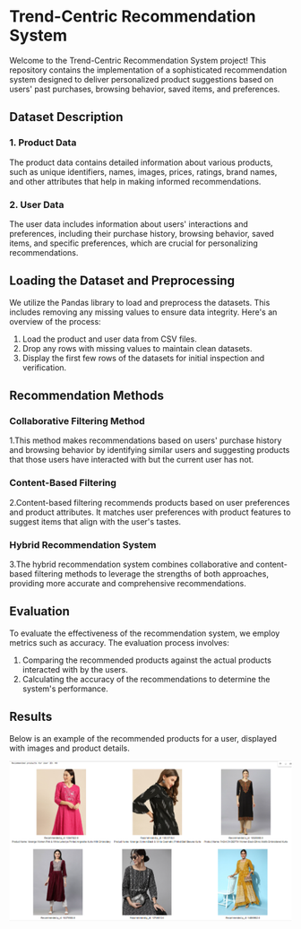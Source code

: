 # Trend-Centric Recommendation System

Welcome to the Trend-Centric Recommendation System project! This repository contains the implementation of a sophisticated recommendation system designed to deliver personalized product suggestions based on users' past purchases, browsing behavior, saved items, and preferences.

## Dataset Description

### 1. Product Data
The product data contains detailed information about various products, such as unique identifiers, names, images, prices, ratings, brand names, and other attributes that help in making informed recommendations.

### 2. User Data
The user data includes information about users' interactions and preferences, including their purchase history, browsing behavior, saved items, and specific preferences, which are crucial for personalizing recommendations.

## Loading the Dataset and Preprocessing

We utilize the Pandas library to load and preprocess the datasets. This includes removing any missing values to ensure data integrity. Here's an overview of the process:

1. Load the product and user data from CSV files.
2. Drop any rows with missing values to maintain clean datasets.
3. Display the first few rows of the datasets for initial inspection and verification.

## Recommendation Methods

### Collaborative Filtering Method
1.This method makes recommendations based on users' purchase history and browsing behavior by identifying similar users and suggesting products that those users have interacted with but the current user has not.

### Content-Based Filtering
2.Content-based filtering recommends products based on user preferences and product attributes. It matches user preferences with product features to suggest items that align with the user's tastes.

### Hybrid Recommendation System
3.The hybrid recommendation system combines collaborative and content-based filtering methods to leverage the strengths of both approaches, providing more accurate and comprehensive recommendations.

## Evaluation

To evaluate the effectiveness of the recommendation system, we employ metrics such as accuracy. The evaluation process involves:
1. Comparing the recommended products against the actual products interacted with by the users.
2. Calculating the accuracy of the recommendations to determine the system's performance.

## Results

Below is an example of the recommended products for a user, displayed with images and product details.

![Recommended Products](img1.png)

